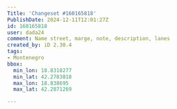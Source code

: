 ```yaml
---
Title: 'Changeset #160165818'
PublishDate: 2024-12-11T12:01:27Z
id: 160165818
user: dada24
comment: Name street, marge, note, description, lanes
created_by: iD 2.30.4
tags:
- Montenegro
bbox:
  min_lon: 18.8318277
  min_lat: 42.2783818
  max_lon: 18.838695
  max_lat: 42.2871269

---
```

